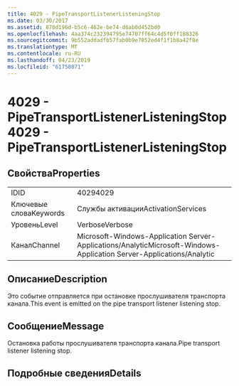 ```yaml
---
title: 4029 - PipeTransportListenerListeningStop
ms.date: 03/30/2017
ms.assetid: 870d196d-b5c6-462e-be74-d6ab0d452bd0
ms.openlocfilehash: 4aa374c232394795e74707ff64c4d5f0ff188326
ms.sourcegitcommit: 9b552addadfb57fab0b9e7852ed4f1f1b8a42f8e
ms.translationtype: MT
ms.contentlocale: ru-RU
ms.lasthandoff: 04/23/2019
ms.locfileid: "61758071"
---
```

# <a name="4029---pipetransportlistenerlisteningstop"></a><span data-ttu-id="c2dfd-102">4029 - PipeTransportListenerListeningStop</span><span class="sxs-lookup"><span data-stu-id="c2dfd-102">4029 - PipeTransportListenerListeningStop</span></span>
## <a name="properties"></a><span data-ttu-id="c2dfd-103">Свойства</span><span class="sxs-lookup"><span data-stu-id="c2dfd-103">Properties</span></span>  
  
|||  
|-|-|  
|<span data-ttu-id="c2dfd-104">ID</span><span class="sxs-lookup"><span data-stu-id="c2dfd-104">ID</span></span>|<span data-ttu-id="c2dfd-105">4029</span><span class="sxs-lookup"><span data-stu-id="c2dfd-105">4029</span></span>|  
|<span data-ttu-id="c2dfd-106">Ключевые слова</span><span class="sxs-lookup"><span data-stu-id="c2dfd-106">Keywords</span></span>|<span data-ttu-id="c2dfd-107">Службы активации</span><span class="sxs-lookup"><span data-stu-id="c2dfd-107">ActivationServices</span></span>|  
|<span data-ttu-id="c2dfd-108">Уровень</span><span class="sxs-lookup"><span data-stu-id="c2dfd-108">Level</span></span>|<span data-ttu-id="c2dfd-109">Verbose</span><span class="sxs-lookup"><span data-stu-id="c2dfd-109">Verbose</span></span>|  
|<span data-ttu-id="c2dfd-110">Канал</span><span class="sxs-lookup"><span data-stu-id="c2dfd-110">Channel</span></span>|<span data-ttu-id="c2dfd-111">Microsoft-Windows-Application Server-Applications/Analytic</span><span class="sxs-lookup"><span data-stu-id="c2dfd-111">Microsoft-Windows-Application Server-Applications/Analytic</span></span>|  
  
## <a name="description"></a><span data-ttu-id="c2dfd-112">Описание</span><span class="sxs-lookup"><span data-stu-id="c2dfd-112">Description</span></span>  
 <span data-ttu-id="c2dfd-113">Это событие отправляется при остановке прослушивателя транспорта канала.</span><span class="sxs-lookup"><span data-stu-id="c2dfd-113">This event is emitted on the pipe transport listener listening stop.</span></span>  
  
## <a name="message"></a><span data-ttu-id="c2dfd-114">Сообщение</span><span class="sxs-lookup"><span data-stu-id="c2dfd-114">Message</span></span>  
 <span data-ttu-id="c2dfd-115">Остановка работы прослушивателя транспорта канала.</span><span class="sxs-lookup"><span data-stu-id="c2dfd-115">Pipe transport listener listening stop.</span></span>  
  
## <a name="details"></a><span data-ttu-id="c2dfd-116">Подробные сведения</span><span class="sxs-lookup"><span data-stu-id="c2dfd-116">Details</span></span>
